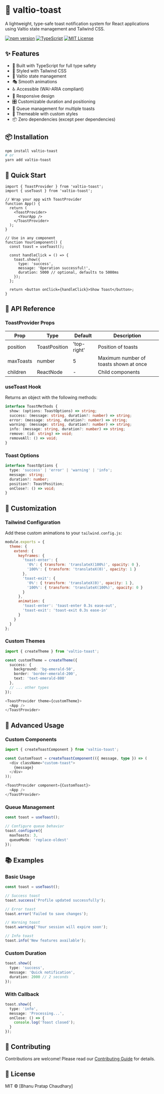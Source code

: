 # 🎯 valtio-toast

A lightweight, type-safe toast notification system for React applications using Valtio state management and Tailwind CSS.

[![npm version](https://badge.fury.io/js/valtio-toast.svg)](https://badge.fury.io/js/valtio-toast)
[![TypeScript](https://badges.frapsoft.com/typescript/code/typescript.svg?v=101)](https://github.com/ellerbrock/typescript-badges/)
[![MIT License](https://img.shields.io/badge/License-MIT-green.svg)](https://choosealicense.com/licenses/mit/)

## ✨ Features

- 🎯 Built with TypeScript for full type safety
- 🎨 Styled with Tailwind CSS
- 🔄 Valtio state management
- 🎭 Smooth animations
- ♿ Accessible (WAI-ARIA compliant)
- 📱 Responsive design
- 🎛 Customizable duration and positioning
- 🔄 Queue management for multiple toasts
- 🎨 Themeable with custom styles
- 📦 Zero dependencies (except peer dependencies)

## 📦 Installation

```bash
npm install valtio-toast
# or
yarn add valtio-toast
```

## 🚀 Quick Start

```tsx
import { ToastProvider } from 'valtio-toast';
import { useToast } from 'valtio-toast';

// Wrap your app with ToastProvider
function App() {
  return (
    <ToastProvider>
      <YourApp />
    </ToastProvider>
  );
}

// Use in any component
function YourComponent() {
  const toast = useToast();

  const handleClick = () => {
    toast.show({
      type: 'success',
      message: 'Operation successful!',
      duration: 5000 // optional, defaults to 5000ms
    });
  };

  return <button onClick={handleClick}>Show Toast</button>;
}
```

## 📖 API Reference

### ToastProvider Props

| Prop | Type | Default | Description |
|------|------|---------|-------------|
| position | ToastPosition | 'top-right' | Position of toasts |
| maxToasts | number | 5 | Maximum number of toasts shown at once |
| children | ReactNode | - | Child components |

### useToast Hook

Returns an object with the following methods:

```typescript
interface ToastMethods {
  show: (options: ToastOptions) => string;
  success: (message: string, duration?: number) => string;
  error: (message: string, duration?: number) => string;
  warning: (message: string, duration?: number) => string;
  info: (message: string, duration?: number) => string;
  remove: (id: string) => void;
  removeAll: () => void;
}
```

### Toast Options

```typescript
interface ToastOptions {
  type: 'success' | 'error' | 'warning' | 'info';
  message: string;
  duration?: number;
  position?: ToastPosition;
  onClose?: () => void;
}
```

## 🎨 Customization

### Tailwind Configuration

Add these custom animations to your `tailwind.config.js`:

```javascript
module.exports = {
  theme: {
    extend: {
      keyframes: {
        'toast-enter': {
          '0%': { transform: 'translateX(100%)', opacity: 0 },
          '100%': { transform: 'translateX(0)', opacity: 1 }
        },
        'toast-exit': {
          '0%': { transform: 'translateX(0)', opacity: 1 },
          '100%': { transform: 'translateX(100%)', opacity: 0 }
        }
      },
      animation: {
        'toast-enter': 'toast-enter 0.3s ease-out',
        'toast-exit': 'toast-exit 0.3s ease-in'
      }
    }
  }
};
```

### Custom Themes

```typescript
import { createTheme } from 'valtio-toast';

const customTheme = createTheme({
  success: {
    background: 'bg-emerald-50',
    border: 'border-emerald-200',
    text: 'text-emerald-800'
  },
  // ... other types
});

<ToastProvider theme={customTheme}>
  <App />
</ToastProvider>
```

## 🔧 Advanced Usage

### Custom Components

```typescript
import { createToastComponent } from 'valtio-toast';

const CustomToast = createToastComponent(({ message, type }) => (
  <div className="custom-toast">
    {message}
  </div>
));

<ToastProvider component={CustomToast}>
  <App />
</ToastProvider>
```

### Queue Management

```typescript
const toast = useToast();

// Configure queue behavior
toast.configure({
  maxToasts: 3,
  queueMode: 'replace-oldest'
});
```

## 📚 Examples

### Basic Usage

```typescript
const toast = useToast();

// Success toast
toast.success('Profile updated successfully');

// Error toast
toast.error('Failed to save changes');

// Warning toast
toast.warning('Your session will expire soon');

// Info toast
toast.info('New features available');
```

### Custom Duration

```typescript
toast.show({
  type: 'success',
  message: 'Quick notification',
  duration: 2000 // 2 seconds
});
```

### With Callback

```typescript
toast.show({
  type: 'info',
  message: 'Processing...',
  onClose: () => {
    console.log('Toast closed');
  }
});
```

## 🤝 Contributing

Contributions are welcome! Please read our [Contributing Guide](CONTRIBUTING.md) for details.

## 📄 License

MIT © [Bhanu Pratap Chaudhary]